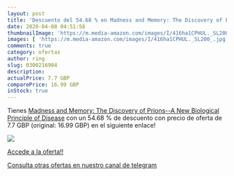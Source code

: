 ```yaml
---
layout: post
title: 'Descuento del 54.68 % en Madness and Memory: The Discovery of Pri'
date: 2020-04-08 04:51:58
thumbnailImage: 'https://m.media-amazon.com/images/I/416ha1CPHUL._SL200_.jpg'
images: [ 'https://m.media-amazon.com/images/I/416ha1CPHUL._SL200_.jpg' ]
comments: true
category: ofertas
author: ring
slug: 0300216904
description:
actualPrice: 7.7 GBP
comparePrice: 16.99 GBP
inStock: true
---
```


Tienes [Madness and Memory: The Discovery of Prions--A New Biological Principle of Disease](https://www.amazon.com/dp/0300216904/?tag=redken08-20) con un 54.68 % de descuento con precio de oferta de 7.7 GBP (original: 16.99 GBP) en el siguiente enlace!

[![](https://m.media-amazon.com/images/I/416ha1CPHUL._SL200_.jpg)](https://www.amazon.com/dp/0300216904/?tag=redken08-20)

[Accede a la oferta!!](https://www.amazon.com/dp/0300216904/?tag=redken08-20)

[Consulta otras ofertas en nuestro canal de telegram](https://t.me/s/ofertas25)
